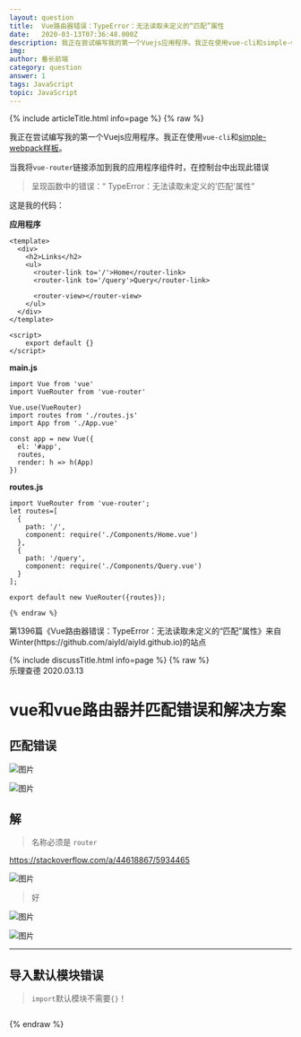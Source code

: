 ```yaml
---
layout: question
title:  Vue路由器错误：TypeError：无法读取未定义的“匹配”属性
date:   2020-03-13T07:36:48.000Z
description: 我正在尝试编写我的第一个Vuejs应用程序。我正在使用vue-cli和simple-webpack样板。当我将vue-router链接添加到我的应用程...
img: 
author: 番长前端
category: question
answer: 1
tags: JavaScript
topic: JavaScript
---
```

<div class="article-root">
  <div class="article">
    {% include articleTitle.html info=page %}
    {% raw %}
    <div class="article-content"><p><font style="vertical-align: inherit;"><font style="vertical-align: inherit;">我正在尝试编写我的第一个Vuejs应用程序。</font><font style="vertical-align: inherit;">我正在使用</font></font><code>vue-cli</code><font style="vertical-align: inherit;"><font style="vertical-align: inherit;">和</font></font><a href="https://github.com/vuejs-templates/webpack-simple" rel="noreferrer"><font style="vertical-align: inherit;"><font style="vertical-align: inherit;">simple-webpack样板</font></font></a><font style="vertical-align: inherit;"><font style="vertical-align: inherit;">。</font></font></p>

<p><font style="vertical-align: inherit;"><font style="vertical-align: inherit;">当我将</font></font><code>vue-router</code><font style="vertical-align: inherit;"><font style="vertical-align: inherit;">链接</font><font style="vertical-align: inherit;">添加</font><font style="vertical-align: inherit;">到我的应用程序组件时，在控制台中出现此错误</font></font></p>

<blockquote>
  <p><font style="vertical-align: inherit;"><font style="vertical-align: inherit;">呈现函数中的错误：“ TypeError：无法读取未定义的'匹配'属性”</font></font></p>
</blockquote>

<p><font style="vertical-align: inherit;"><font style="vertical-align: inherit;">这是我的代码：</font></font></p>

<p><strong><font style="vertical-align: inherit;"><font style="vertical-align: inherit;">应用程序</font></font></strong></p>

<pre><code>&lt;template&gt;<font></font>
  &lt;div&gt;<font></font>
    &lt;h2&gt;Links&lt;/h2&gt;<font></font>
    &lt;ul&gt;<font></font>
      &lt;router-link to='/'&gt;Home&lt;/router-link&gt;<font></font>
      &lt;router-link to='/query'&gt;Query&lt;/router-link&gt;<font></font>
<font></font>
      &lt;router-view&gt;&lt;/router-view&gt;<font></font>
    &lt;/ul&gt;<font></font>
  &lt;/div&gt;<font></font>
&lt;/template&gt;<font></font>
<font></font>
&lt;script&gt;<font></font>
    export default {}<font></font>
&lt;/script&gt;<font></font>
</code></pre>

<p><strong><font style="vertical-align: inherit;"><font style="vertical-align: inherit;">main.js</font></font></strong></p>

<pre><code>import Vue from 'vue'<font></font>
import VueRouter from 'vue-router'<font></font>
<font></font>
Vue.use(VueRouter)<font></font>
import routes from './routes.js'<font></font>
import App from './App.vue'<font></font>
<font></font>
const app = new Vue({<font></font>
  el: '#app',<font></font>
  routes,<font></font>
  render: h =&gt; h(App)<font></font>
})<font></font>
</code></pre>

<p><strong><font style="vertical-align: inherit;"><font style="vertical-align: inherit;">routes.js</font></font></strong></p>

<pre><code>import VueRouter from 'vue-router';<font></font>
let routes=[<font></font>
  {<font></font>
    path: '/',<font></font>
    component: require('./Components/Home.vue')<font></font>
  },<font></font>
  {<font></font>
    path: '/query',<font></font>
    component: require('./Components/Query.vue')<font></font>
  }<font></font>
];<font></font>
<font></font>
export default new VueRouter({routes});<font></font>
</code></pre></div>
    {% endraw %}
  </div>
  <p class="winter_mark">第1396篇《Vue路由器错误：TypeError：无法读取未定义的“匹配”属性》来自Winter(https://github.com/aiyld/aiyld.github.io)的站点</p>
  <div class="discuss-wrapper">
    {% include discussTitle.html info=page %}
    {% raw %}
    <div class="discuss-list">
    <div class="discuss-item">
        <div class="discuss-parent">
          <div class="discuss-meta">
            <span class="discuss-user">乐理查德</span>
            <span class="discuss-time">2020.03.13</span>
          </div>
          <div class="discuss-comment"><h1><font style="vertical-align: inherit;"><font style="vertical-align: inherit;">vue和vue路由器并匹配错误和解决方案</font></font></h1>

<h2><font style="vertical-align: inherit;"><font style="vertical-align: inherit;">匹配错误</font></font></h2>

<p><img src="https://user-images.githubusercontent.com/7291672/58620365-7c933300-82f9-11e9-96da-db7ed221f0a7.png" alt="图片"></p>

<p><img src="https://user-images.githubusercontent.com/7291672/58620429-a3516980-82f9-11e9-9fa4-2398a493248b.png" alt="图片"></p>

<h2><font style="vertical-align: inherit;"><font style="vertical-align: inherit;">解</font></font></h2>

<blockquote>
  <p><font style="vertical-align: inherit;"><font style="vertical-align: inherit;">名称必须是 </font></font><code>router</code></p>
</blockquote>

<p><a href="https://stackoverflow.com/a/44618867/5934465"><font style="vertical-align: inherit;"><font style="vertical-align: inherit;">https://stackoverflow.com/a/44618867/5934465</font></font></a></p>

<p><img src="https://user-images.githubusercontent.com/7291672/58620307-58cfed00-82f9-11e9-8109-2100561dfef8.png" alt="图片"></p>

<blockquote>
  <p><font style="vertical-align: inherit;"><font style="vertical-align: inherit;">好</font></font></p>
</blockquote>

<p><img src="https://user-images.githubusercontent.com/7291672/58620481-c11ece80-82f9-11e9-8369-203dc959ea10.png" alt="图片"></p>

<p><img src="https://user-images.githubusercontent.com/7291672/58620503-ce3bbd80-82f9-11e9-86fd-1f493b30c1f2.png" alt="图片"></p>

<hr>

<h2><font style="vertical-align: inherit;"><font style="vertical-align: inherit;">导入默认模块错误</font></font></h2>

<blockquote>
  <p><code>import</code><font style="vertical-align: inherit;"><font style="vertical-align: inherit;">默认模块不需要</font></font><code>{}</code><font style="vertical-align: inherit;"><font style="vertical-align: inherit;">！</font></font></p>
</blockquote>

<p><img src="https://img2018.cnblogs.com/blog/740516/201905/740516-20190530164442778-433081486.png" alt=""></p></div>
        </div></div>
    </div>
    {% endraw %}
  </div>
<div>
